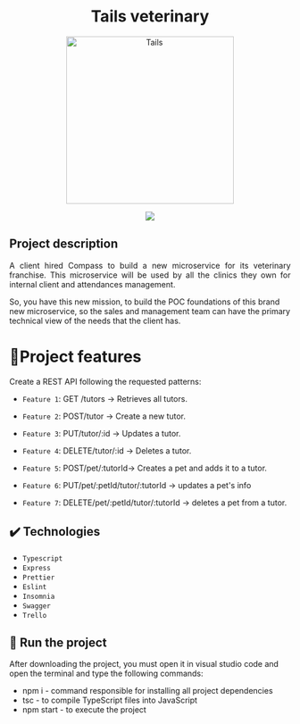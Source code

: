 <h1 align="center"> Tails veterinary </h1>

<p align="center">
  <img width="300" alt="Tails" src="https://github.com/tomazvinicius/veterinaryFranchise/assets/93164056/ad47c1dc-79c9-4569-ba57-cc508c79f87b">
</p>

<p align="center">
  <img src="http://img.shields.io/static/v1?label=STATUS&message=EM%20DESENVOLVIMENTO&color=GREEN&style=for-the-badge"/>
</p>

## Project description
<p align="justify">
A client hired Compass to build a new microservice for its veterinary franchise. This microservice will be used by all the clinics they own for internal client and attendances management.

So, you have this new mission, to build the POC foundations of this brand new microservice, so the sales and management team can have the primary technical view of the needs that the client has.
</p>


# 📃Project features

 Create a REST API following the requested patterns: 
 
- `Feature 1`: GET /tutors -> Retrieves all tutors.

- `Feature 2`: POST/tutor -> Create a new tutor.

- `Feature 3`: PUT/tutor/:id -> Updates a tutor.

- `Feature 4`: DELETE/tutor/:id -> Deletes a tutor.

- `Feature 5`: POST/pet/:tutorId-> Creates a pet and adds it to a tutor.

- `Feature 6`: PUT/pet/:petId/tutor/:tutorId -> updates a pet's info

- `Feature 7`: DELETE/pet/:petId/tutor/:tutorId -> deletes a pet from a tutor. 

## ✔️ Technologies

- ``Typescript``
- ``Express``
- ``Prettier``
- ``Eslint``
- ``Insomnia``
- ``Swagger``
- ``Trello``


## 🤖 Run the project
After downloading the project, you must open it in visual studio code and open the terminal and type the following commands:
- npm i - command responsible for installing all project dependencies
- tsc - to compile TypeScript files into JavaScript
- npm start - to execute the project


